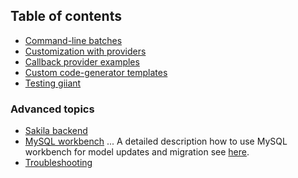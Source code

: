 Table of contents
-----------------

- [Command-line batches](20-batches.md)
- [Customization with providers](30-using-providers.md)
- [Callback provider examples](31-callback-provider-examples.md)
- [Custom code-generator templates](32-customizations.md)
- [Testing giiant](40-testing-giiant.md)

### Advanced topics

- [Sakila backend](50-generate-sakila-backend.md)
- [MySQL workbench](51-using-mysql-workbench.md) ... A detailed description how to use MySQL workbench for model updates and migration see [here](51-using-mysql-workbench.md).
- [Troubleshooting](60-troubleshooting.md)

